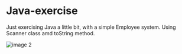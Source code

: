 # Java-exercise
Just exercising Java a little bit, with a simple Employee system.
Using Scanner class amd toString method.

![image 2](https://user-images.githubusercontent.com/66968738/209991717-de0fbef4-85a6-43fa-8782-214746cae942.png)
